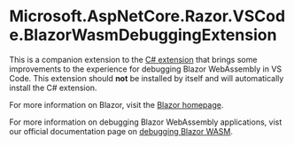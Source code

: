 # Microsoft.AspNetCore.Razor.VSCode.BlazorWasmDebuggingExtension

This is a companion extension to the [C# extension](https://marketplace.visualstudio.com/items?itemName=ms-dotnettools.csharp) that brings some improvements to the experience for debugging Blazor WebAssembly in VS Code. This extension should **not** be installed by itself and will automatically install the C# extension.

For more information on Blazor, visit the [Blazor homepage](https://blazor.net).

For more information on debugging Blazor WebAssembly applications, vist our official documentation page on [debugging Blazor WASM](https://docs.microsoft.com/aspnet/core/blazor/debug).
